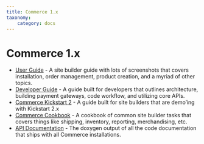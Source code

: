 ```yaml
---
title: Commerce 1.x
taxonomy:
    category: docs
---
```


# Commerce 1.x

-  [User Guide] - A site builder guide with lots of screenshots that
   covers installation, order management, product creation, and a myriad
   of other topics.
-  [Developer Guide] - A guide built for developers that outlines
   architecture, building payment gateways, code workflow, and utilizing
   core APIs.
-  [Commerce Kickstart 2] - A guide built for site builders that are
   demo’ing with Kickstart 2.x
-  [Commerce Cookbook] - A cookbook of common site builder tasks that
   covers things like shipping, inventory, reporting, merchandising,
   etc.
-  [API Documentation] - The doxygen output of all the code
   documentation that ships with all Commerce installations.

[DrupalCommerce.org]: https://drupalcommerce.org/getting-started
[User Guide]: https://docs.drupalcommerce.org/commerce1/user-guide
[Developer Guide]: https://docs.drupalcommerce.org/commerce1/developer-guide
[Commerce Kickstart 2]: https://drupalcommerce.org/commerce-kickstart-2
[Commerce Cookbook]: https://drupalcommerce.org/site-builders-guide
[API Documentation]: http://api.drupalcommerce.org/
